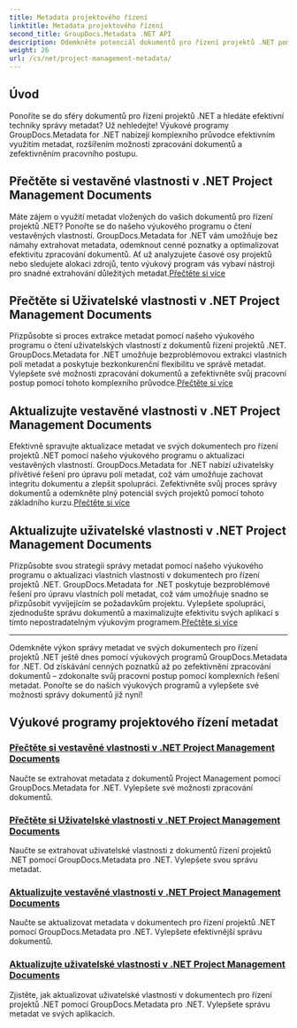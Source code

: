 ```yaml
---
title: Metadata projektového řízení
linktitle: Metadata projektového řízení
second_title: GroupDocs.Metadata .NET API
description: Odemkněte potenciál dokumentů pro řízení projektů .NET pomocí výukových programů GroupDocs.Metadata pro .NET. Extrahujte, aktualizujte a spravujte metadata bez námahy.
weight: 26
url: /cs/net/project-management-metadata/
---
```


## Úvod

Ponoříte se do sféry dokumentů pro řízení projektů .NET a hledáte efektivní techniky správy metadat? Už nehledejte! Výukové programy GroupDocs.Metadata for .NET nabízejí komplexního průvodce efektivním využitím metadat, rozšířením možností zpracování dokumentů a zefektivněním pracovního postupu.

## Přečtěte si vestavěné vlastnosti v .NET Project Management Documents

 Máte zájem o využití metadat vložených do vašich dokumentů pro řízení projektů .NET? Ponořte se do našeho výukového programu o čtení vestavěných vlastností. GroupDocs.Metadata for .NET vám umožňuje bez námahy extrahovat metadata, odemknout cenné poznatky a optimalizovat efektivitu zpracování dokumentů. Ať už analyzujete časové osy projektů nebo sledujete alokaci zdrojů, tento výukový program vás vybaví nástroji pro snadné extrahování důležitých metadat.[Přečtěte si více](./read-built-in-properties-project-management-documents/)

## Přečtěte si Uživatelské vlastnosti v .NET Project Management Documents

 Přizpůsobte si proces extrakce metadat pomocí našeho výukového programu o čtení uživatelských vlastností z dokumentů řízení projektů .NET. GroupDocs.Metadata for .NET umožňuje bezproblémovou extrakci vlastních polí metadat a poskytuje bezkonkurenční flexibilitu ve správě metadat. Vylepšete své možnosti zpracování dokumentů a zefektivněte svůj pracovní postup pomocí tohoto komplexního průvodce.[Přečtěte si více](./read-custom-properties-project-management-documents/)

## Aktualizujte vestavěné vlastnosti v .NET Project Management Documents

 Efektivně spravujte aktualizace metadat ve svých dokumentech pro řízení projektů .NET pomocí našeho výukového programu o aktualizaci vestavěných vlastností. GroupDocs.Metadata for .NET nabízí uživatelsky přívětivé řešení pro úpravu polí metadat, což vám umožňuje zachovat integritu dokumentu a zlepšit spolupráci. Zefektivněte svůj proces správy dokumentů a odemkněte plný potenciál svých projektů pomocí tohoto základního kurzu.[Přečtěte si více](./update-built-in-properties-project-management-documents/)

## Aktualizujte uživatelské vlastnosti v .NET Project Management Documents

Přizpůsobte svou strategii správy metadat pomocí našeho výukového programu o aktualizaci vlastních vlastností v dokumentech pro řízení projektů .NET. GroupDocs.Metadata for .NET poskytuje bezproblémové řešení pro úpravu vlastních polí metadat, což vám umožňuje snadno se přizpůsobit vyvíjejícím se požadavkům projektu. Vylepšete spolupráci, zjednodušte správu dokumentů a maximalizujte efektivitu svých aplikací s tímto nepostradatelným výukovým programem.[Přečtěte si více](./update-custom-properties-project-management-documents/)

----

Odemkněte výkon správy metadat ve svých dokumentech pro řízení projektů .NET ještě dnes pomocí výukových programů GroupDocs.Metadata for .NET. Od získávání cenných poznatků až po zefektivnění zpracování dokumentů – zdokonalte svůj pracovní postup pomocí komplexních řešení metadat. Ponořte se do našich výukových programů a vylepšete své možnosti správy dokumentů již nyní!
## Výukové programy projektového řízení metadat
### [Přečtěte si vestavěné vlastnosti v .NET Project Management Documents](./read-built-in-properties-project-management-documents/)
Naučte se extrahovat metadata z dokumentů Project Management pomocí GroupDocs.Metadata for .NET. Vylepšete své možnosti zpracování dokumentů.
### [Přečtěte si Uživatelské vlastnosti v .NET Project Management Documents](./read-custom-properties-project-management-documents/)
Naučte se extrahovat uživatelské vlastnosti z dokumentů řízení projektů .NET pomocí GroupDocs.Metadata pro .NET. Vylepšete svou správu metadat.
### [Aktualizujte vestavěné vlastnosti v .NET Project Management Documents](./update-built-in-properties-project-management-documents/)
Naučte se aktualizovat metadata v dokumentech pro řízení projektů .NET pomocí GroupDocs.Metadata pro .NET. Vylepšete efektivnější správu dokumentů.
### [Aktualizujte uživatelské vlastnosti v .NET Project Management Documents](./update-custom-properties-project-management-documents/)
Zjistěte, jak aktualizovat uživatelské vlastnosti v dokumentech pro řízení projektů .NET pomocí GroupDocs.Metadata pro .NET. Vylepšete správu metadat ve svých aplikacích.